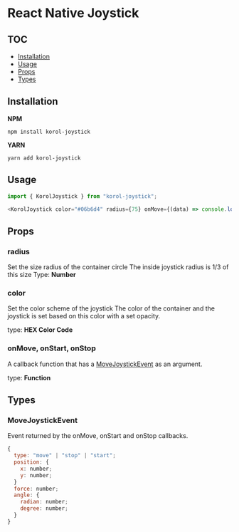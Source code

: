 # React Native Joystick

## TOC

- [Installation](#installation)
- [Usage](#usage)
- [Props](#props)
- [Types](#types)

## Installation

**NPM**

```shell
npm install korol-joystick
```

**YARN**

```shell
yarn add korol-joystick
```

## Usage

```js
import { KorolJoystick } from "korol-joystick";
```

```js
<KorolJoystick color="#06b6d4" radius={75} onMove={(data) => console.log(data)}>
```

## Props

### radius

Set the size radius of the container circle
The inside joystick radius is 1/3 of this size
Type: **Number**

### color

Set the color scheme of the joystick
The color of the container and the joystick is set based on this color with a set opacity.

type: **HEX Color Code**

### onMove, onStart, onStop

A callback function that has a [MoveJoystickEvent](#MoveJoystickEvent) as an argument.

type: **Function**

## Types

### MoveJoystickEvent

Event returned by the onMove, onStart and onStop callbacks.

```js
{
  type: "move" | "stop" | "start";
  position: {
    x: number;
    y: number;
  }
  force: number;
  angle: {
    radian: number;
    degree: number;
  }
}
```
